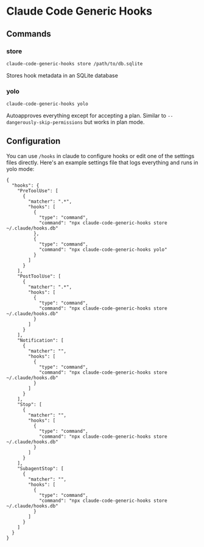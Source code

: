 # Claude Code Generic Hooks

## Commands

### store

```bash
claude-code-generic-hooks store /path/to/db.sqlite
```

Stores hook metadata in an SQLite database

### yolo

```bash
claude-code-generic-hooks yolo
```

Autoapproves everything except for accepting a plan. Similar to `--dangerously-skip-permissions` but works in plan mode.

## Configuration

You can use `/hooks` in claude to configure hooks or edit one of the settings files directly. Here's an example settings file that logs everything and runs in yolo mode:

```
{
  "hooks": {
    "PreToolUse": [
      {
        "matcher": ".*",
        "hooks": [
          {
            "type": "command",
            "command": "npx claude-code-generic-hooks store ~/.claude/hooks.db"
          },
          {
            "type": "command",
            "command": "npx claude-code-generic-hooks yolo"
          }
        ]
      }
    ],
    "PostToolUse": [
      {
        "matcher": ".*",
        "hooks": [
          {
            "type": "command",
            "command": "npx claude-code-generic-hooks store ~/.claude/hooks.db"
          }
        ]
      }
    ],
    "Notification": [
      {
        "matcher": "",
        "hooks": [
          {
            "type": "command",
            "command": "npx claude-code-generic-hooks store ~/.claude/hooks.db"
          }
        ]
      }
    ],
    "Stop": [
      {
        "matcher": "",
        "hooks": [
          {
            "type": "command",
            "command": "npx claude-code-generic-hooks store ~/.claude/hooks.db"
          }
        ]
      }
    ],
    "SubagentStop": [
      {
        "matcher": "",
        "hooks": [
          {
            "type": "command",
            "command": "npx claude-code-generic-hooks store ~/.claude/hooks.db"
          }
        ]
      }
    ]
  }
}

```
